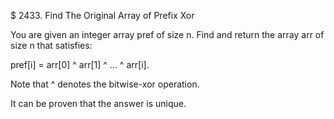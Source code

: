 $ 2433. Find The Original Array of Prefix Xor

You are given an integer array pref of size n. Find and return the array arr of size n that satisfies:

pref[i] = arr[0] ^ arr[1] ^ ... ^ arr[i].

Note that ^ denotes the bitwise-xor operation.

It can be proven that the answer is unique.

 
